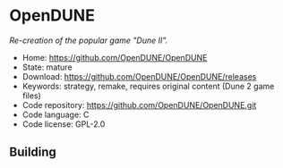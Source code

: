 # OpenDUNE

_Re-creation of the popular game "Dune II"._

- Home: https://github.com/OpenDUNE/OpenDUNE
- State: mature
- Download: https://github.com/OpenDUNE/OpenDUNE/releases
- Keywords: strategy, remake, requires original content (Dune 2 game files)
- Code repository: https://github.com/OpenDUNE/OpenDUNE.git
- Code language: C
- Code license: GPL-2.0

## Building

